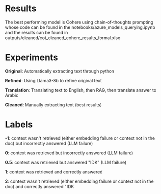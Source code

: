 # Results
The best performing model is Cohere using chain-of-thoughts prompting whose code can be found in the notebooks/azure_models_querying.ipynb and the results can be found in outputs/cleaned/cot_cleaned_cohere_results_formal.xlsx
# Experiments
**Original**: Automatically extracting text through python

**Refined**: Using Llama3-8b to refine original text

**Translation**: Translating text to English, then RAG, then translate answer to Arabic

**Cleaned**: Manually extracting text (best results)

# Labels
**-1**: context wasn't retrieved (either embedding failure or context not in the doc) but incorrectly answered (LLM failure)

**0**: context was retrieved but incorrectly answered (LLM failure)

**0.5**: context was retrieved but answered "IDK" (LLM failure)

**1**: context was retrieved and correctly answered

**2**: context wasn't retrieved (either embedding failure or context not in the doc) and correctly answered "IDK
